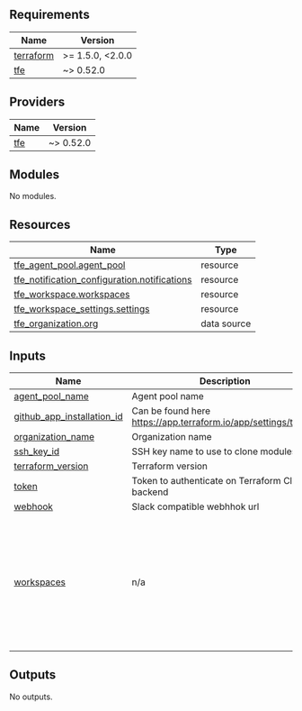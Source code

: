 <!-- BEGINNING OF PRE-COMMIT-TERRAFORM DOCS HOOK -->
## Requirements

| Name | Version |
|------|---------|
| <a name="requirement_terraform"></a> [terraform](#requirement\_terraform) | >= 1.5.0, <2.0.0 |
| <a name="requirement_tfe"></a> [tfe](#requirement\_tfe) | ~> 0.52.0 |

## Providers

| Name | Version |
|------|---------|
| <a name="provider_tfe"></a> [tfe](#provider\_tfe) | ~> 0.52.0 |

## Modules

No modules.

## Resources

| Name | Type |
|------|------|
| [tfe_agent_pool.agent_pool](https://registry.terraform.io/providers/hashicorp/tfe/latest/docs/resources/agent_pool) | resource |
| [tfe_notification_configuration.notifications](https://registry.terraform.io/providers/hashicorp/tfe/latest/docs/resources/notification_configuration) | resource |
| [tfe_workspace.workspaces](https://registry.terraform.io/providers/hashicorp/tfe/latest/docs/resources/workspace) | resource |
| [tfe_workspace_settings.settings](https://registry.terraform.io/providers/hashicorp/tfe/latest/docs/resources/workspace_settings) | resource |
| [tfe_organization.org](https://registry.terraform.io/providers/hashicorp/tfe/latest/docs/data-sources/organization) | data source |

## Inputs

| Name | Description | Type | Default | Required |
|------|-------------|------|---------|:--------:|
| <a name="input_agent_pool_name"></a> [agent\_pool\_name](#input\_agent\_pool\_name) | Agent pool name | `string` | `"infra"` | no |
| <a name="input_github_app_installation_id"></a> [github\_app\_installation\_id](#input\_github\_app\_installation\_id) | Can be found here https://app.terraform.io/app/settings/tokens | `string` | n/a | yes |
| <a name="input_organization_name"></a> [organization\_name](#input\_organization\_name) | Organization name | `string` | `"thibaultserti"` | no |
| <a name="input_ssh_key_id"></a> [ssh\_key\_id](#input\_ssh\_key\_id) | SSH key name to use to clone modules | `string` | n/a | yes |
| <a name="input_terraform_version"></a> [terraform\_version](#input\_terraform\_version) | Terraform version | `string` | `"~> 1.7.0"` | no |
| <a name="input_token"></a> [token](#input\_token) | Token to authenticate on Terraform Cloud backend | `string` | n/a | yes |
| <a name="input_webhook"></a> [webhook](#input\_webhook) | Slack compatible webhhok url | `string` | n/a | yes |
| <a name="input_workspaces"></a> [workspaces](#input\_workspaces) | n/a | <pre>list(object({<br>    name              = string<br>    description       = string<br>    execution_mode    = optional(string, "agent")<br>    notification_type = optional(string, "slack")<br>    working_directory = optional(string)<br>    vcs_repo          = optional(string, "thibaultserti/terraform")<br>    auto_apply        = optional(bool, true)<br>    webhhok           = optional(string)<br>  }))</pre> | n/a | yes |

## Outputs

No outputs.
<!-- END OF PRE-COMMIT-TERRAFORM DOCS HOOK -->
